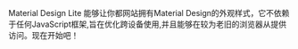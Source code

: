 Material Design Lite 能够让你都网站拥有Material Design的外观样式，它不依赖于任何JavaScript框架,旨在优化跨设备使用,并且能够在较为老旧的浏览器从提供访问。现在开始吧！ 

